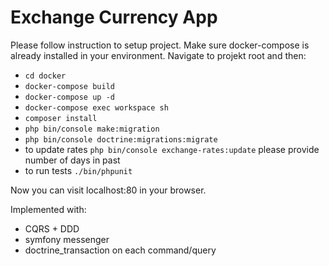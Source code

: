 # Exchange Currency App

Please follow instruction to setup project. Make sure docker-compose is already installed in your environment.
Navigate to projekt root and then:

* ```cd docker```
* ```docker-compose build```
* ```docker-compose up -d```
* ```docker-compose exec workspace sh```
* ```composer install```
* ```php bin/console make:migration```
* ```php bin/console doctrine:migrations:migrate```
* to update rates ```php bin/console exchange-rates:update``` please provide number of days in past
* to run tests ```./bin/phpunit```

Now you can visit localhost:80 in your browser.

Implemented with:
* CQRS + DDD
* symfony messenger
* doctrine_transaction on each command/query
